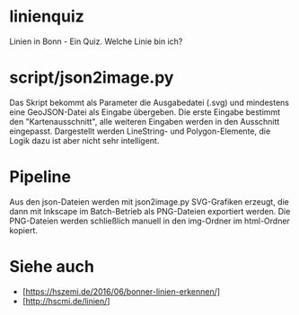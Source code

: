 # linienquiz
Linien in Bonn - Ein Quiz. Welche Linie bin ich?

# script/json2image.py

Das Skript bekommt als Parameter die Ausgabedatei (.svg) und mindestens eine GeoJSON-Datei als Eingabe übergeben. Die erste Eingabe bestimmt den "Kartenausschnitt", alle weiteren Eingaben werden in den Ausschnitt eingepasst. Dargestellt werden LineString- und Polygon-Elemente, die Logik dazu ist aber nicht sehr intelligent.

# Pipeline

Aus den json-Dateien werden mit json2image.py SVG-Grafiken erzeugt, die dann mit Inkscape im Batch-Betrieb als PNG-Dateien exportiert werden. Die PNG-Dateien werden schließlich manuell in den img-Ordner im html-Ordner kopiert.

# Siehe auch

* [https://hszemi.de/2016/06/bonner-linien-erkennen/]
* [http://hscmi.de/linien/]